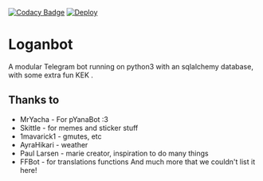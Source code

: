 [![Codacy Badge](https://api.codacy.com/project/badge/Grade/8159a505e2ef44f3b631229a7b9652d0)](https://app.codacy.com/manual/Nitin1818/Logan?utm_source=github.com&utm_medium=referral&utm_content=Nitin1818/Logan&utm_campaign=Badge_Grade_Dashboard)
[![Deploy](https://www.herokucdn.com/deploy/button.svg)](https://heroku.com/deploy?template=https://github.com/UnknownHackerX/HarukaAya/tree/Nitin1818-update-1)

# Loganbot

A modular Telegram bot running on python3 with an sqlalchemy database, with some extra fun KEK .




## Thanks to

* MrYacha - For pYanaBot :3
* Skittle - for memes and sticker stuff
* 1mavarick1 - gmutes, etc 
* AyraHikari - weather
* Paul Larsen - marie creator, inspiration to do many things
* FFBot - for translations functions
And much more that we couldn't list it here!
